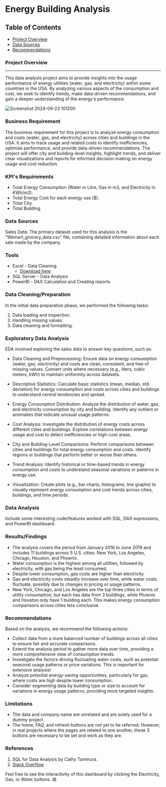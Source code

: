 # Energy Building Analysis

## Table of Contents

- [Project Overview](#project-overview)
- [Data Sources](#data-sources)
- [Recommendations](#recommendations)

### Project Overview
---

This data analysis project aims to provide insights into the usage performance of energy utilities (water, gas, and electricity) within some countries in the USA. By analyzing various aspects of the consumption and cost, we seek to identify trends, make data-driven recommendations, and gain a deeper understanding of the energy's performance.

![Screenshot 2024-09-23 101200](https://github.com/user-attachments/assets/2a364f75-b883-44bc-a4e1-430463335ab3)


### Business Requirement

The business requirement for this project is to analyze energy consumption and costs (water, gas, and electricity) across cities and buildings in the USA. It aims to track usage and related costs to identify inefficiencies, optimize performance, and provide data-driven recommendations. The project will offer city and building-level insights, highlight trends, and deliver clear visualizations and reports for informed decision-making on energy usage and cost reduction.

### KPI's Requirements
- Total Energy Consumption (Water in Litre, Gas in m3, and Electricity in KWh/m2).
- Total Energy Cost for each energy use ($).
- Total City.
- Total Building.

### Data Sources

Sales Data: The primary dataset used for this analysis is the "Wemart_grocery_data.csv" file, containing detailed information about each sale made by the company.

### Tools

- Excel - Data Cleaning
  - [Download here](https://microsoft.com)
- SQL Server - Data Analysis
- PowerBI - DAX Calculation and Creating reports


### Data Cleaning/Preparation

In the initial data preparation phase, we performed the following tasks:
1. Data loading and inspection.
2. Handling missing values.
3. Data cleaning and formatting.

### Exploratory Data Analysis

EDA involved exploring the sales data to answer key questions, such as:

- Data Cleaning and Preprocessing: Ensure data on energy consumption (water, gas, electricity) and costs are clean, consistent, and free of missing values. Convert units where necessary (e.g., liters, cubic meters, kWh) to maintain uniformity across datasets.

- Descriptive Statistics: Calculate basic statistics (mean, median, std. deviation) for energy consumption and costs across cities and buildings to understand central tendencies and spread.

- Energy Consumption Distribution: Analyze the distribution of water, gas, and electricity consumption by city and building. Identify any outliers or anomalies that indicate unusual usage patterns.

- Cost Analysis: Investigate the distribution of energy costs across different cities and buildings. Explore correlations between energy usage and cost to detect inefficiencies or high-cost areas.

- City and Building-Level Comparisons: Perform comparisons between cities and buildings for total energy consumption and costs. Identify regions or buildings that perform better or worse than others.

- Trend Analysis: Identify historical or time-based trends in energy consumption and costs to understand seasonal variations or patterns in energy use.

- Visualization: Create plots (e.g., bar charts, histograms, line graphs) to visually represent energy consumption and cost trends across cities, buildings, and time periods.
	
### Data Analysis

Include some interesting code/features worked with SQL, DAX expressions, and PowerBI dashboard.

### Results/Findings

- The analysis covers the period from January 2016 to June 2019 and includes 11 buildings across 5 U.S. cities: New York, Los Angeles, Chicago, Houston, and Phoenix.
- Water consumption is the highest among all utilities, followed by electricity, with gas being the least consumed.
- Despite lower consumption, gas costs are higher than electricity.
- Gas and electricity costs steadily increase over time, while water costs fluctuate, possibly due to changes in pricing or usage patterns.
- New York, Chicago, and Los Angeles are the top three cities in terms of utility consumption, but each has data from 3 buildings, while Phoenix and Houston only have 1 building each. This makes energy consumption comparisons across cities less conclusive.

### Recommendations

Based on the analysis, we recommend the following actions:
- Collect data from a more balanced number of buildings across all cities to ensure fair and accurate comparisons.
- Extend the analysis period to gather more data over time, providing a more comprehensive view of consumption trends.
- Investigate the factors driving fluctuating water costs, such as potential seasonal usage patterns or price variations. This is important for extensive analysis!
- Analyze potential energy-saving opportunities, particularly for gas, where costs are high despite lower consumption.
- Consider segmenting data by building type or size to account for variations in energy usage patterns, providing more targeted insights.

### Limitations

- The data and company name are unrelated and are solely used for a dummy project.
- The home, FAQ, and refresh buttons are not yet to be referred. However, in real projects where the pages are related to one another, these 3 buttons are necessary to be set and work as they are.


### References

1. SQL for Data Analysis by Cathy Tanimura.
2. [Stack Overflow](https://stack.com)


Feel free to see the interactivity of this dashboard by clicking the Electricity, Gas, or Water buttons. 😄
